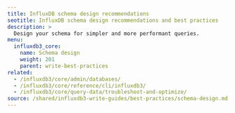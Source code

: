 ```yaml
---
title: InfluxDB schema design recommendations
seotitle: InfluxDB schema design recommendations and best practices
description: >
  Design your schema for simpler and more performant queries.
menu:
  influxdb3_core:
    name: Schema design
    weight: 201
    parent: write-best-practices
related:
  - /influxdb3/core/admin/databases/
  - /influxdb3/core/reference/cli/influxdb3/
  - /influxdb3/core/query-data/troubleshoot-and-optimize/
source: /shared/influxdb3-write-guides/best-practices/schema-design.md
---
```


<!--
The content for this page is at
//SOURCE content/shared/influxdb3-write-guides/best-practices/schema-design.md
-->
